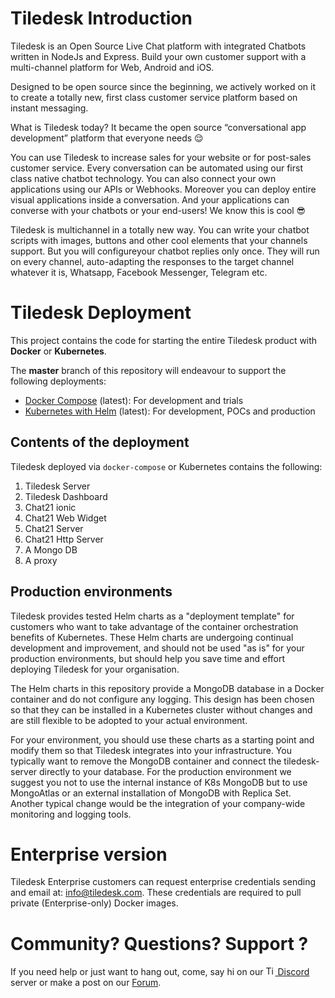 # Tiledesk Introduction

Tiledesk is an Open Source Live Chat platform with integrated Chatbots written in NodeJs and Express. Build your own customer support with a multi-channel platform for Web, Android and iOS.

Designed to be open source since the beginning, we actively worked on it to create a totally new, first class customer service platform based on instant messaging.

What is Tiledesk today? It became the open source “conversational app development” platform that everyone needs 😌

You can use Tiledesk to increase sales for your website or for post-sales customer service. Every conversation can be automated using our first class native chatbot technology. You can also connect your own applications using our APIs or Webhooks. Moreover you can deploy entire visual applications inside a conversation. And your applications can converse with your chatbots or your end-users! We know this is cool 😎

Tiledesk is multichannel in a totally new way. You can write your chatbot scripts with images, buttons and other cool elements that your channels support. But you will configureyour chatbot replies only once. They will run on every channel, auto-adapting the responses to the target channel whatever it is, Whatsapp, Facebook Messenger, Telegram etc.

# Tiledesk Deployment

This project contains the code for starting the entire Tiledesk product with **Docker** or **Kubernetes**.

The **master** branch of this repository will endeavour to support the following deployments:
- [Docker Compose](./docker-compose/README.md) (latest): For development and trials
- [Kubernetes with Helm](helm/README.md) (latest): For development, POCs and production


## Contents of the deployment
Tiledesk deployed via `docker-compose` or Kubernetes contains the following:
1. Tiledesk Server
2. Tiledesk Dashboard
3. Chat21 ionic
4. Chat21 Web Widget
5. Chat21 Server
6. Chat21 Http Server
7. A Mongo DB  
8. A proxy

## Production environments
Tiledesk provides tested Helm charts as a "deployment template" for customers who want to take advantage of the container orchestration benefits of Kubernetes. These Helm charts are undergoing continual development and improvement, and should not be used "as is" for your production environments, but should help you save time and effort deploying Tiledesk for your organisation.

The Helm charts in this repository provide a MongoDB database in a Docker container and do not configure
any logging. This design has been chosen so that they can be installed in a Kubernetes cluster without
changes and are still flexible to be adopted to your actual environment. 

For your environment, you should use these charts as a starting point and modify them so that Tiledesk integrates
into your infrastructure. You typically want to remove the MongoDB container and connect the tiledesk-server
directly to your database. For the production environment we suggest you not to use the internal instance of K8s MongoDB but to use MongoAtlas or an external installation of MongoDB with Replica Set.
Another typical change would be the integration of your company-wide monitoring and logging tools.

# Enterprise version
Tiledesk Enterprise customers can request enterprise credentials sending and email at: info@tiledesk.com. These credentials are required to pull private (Enterprise-only) Docker images.

# Community? Questions? Support ?
If you need help or just want to hang out, come, say hi on our [<img width="15" alt="Tiledesk discord" src="https://seeklogo.com/images/D/discord-color-logo-E5E6DFEF80-seeklogo.com.png"> Discord](https://discord.gg/nERZEZ7SmG) server or make a post on our [Forum](https://tiledesk.discourse.group).
